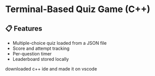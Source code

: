 # Terminal-Based Quiz Game (C++)

## 📋 Features

- Multiple-choice quiz loaded from a JSON file
- Score and attempt tracking
- Per-question timer
- Leaderboard stored locally

 downloaded c++ ide and made it on vscode
 
